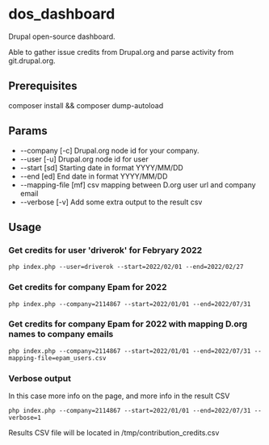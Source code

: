 # dos_dashboard
Drupal open-source dashboard.

Able to gather issue credits from Drupal.org and parse activity from git.drupal.org.

## Prerequisites
composer install && composer dump-autoload

## Params
* --company [-c] Drupal.org node id for your company.
* --user [-u] Drupal.org node id for user
* --start [sd] Starting date in format YYYY/MM/DD
* --end [ed] End date in format YYYY/MM/DD
* --mapping-file [mf] csv mapping between D.org user url and company email
* --verbose [-v] Add some extra output to the result csv

## Usage

### Get credits for user 'driverok' for Febryary 2022
```
php index.php --user=driverok --start=2022/02/01 --end=2022/02/27
```

### Get credits for company Epam for 2022
```
php index.php --company=2114867 --start=2022/01/01 --end=2022/07/31
```
### Get credits for company Epam for 2022 with mapping D.org names to company emails
```
php index.php --company=2114867 --start=2022/01/01 --end=2022/07/31 --mapping-file=epam_users.csv
```

### Verbose output
In this case more info on the page, and more info in the result CSV
```
php index.php --company=2114867 --start=2022/01/01 --end=2022/07/31 --verbose=1
```




Results CSV file will be located in /tmp/contribution_credits.csv
